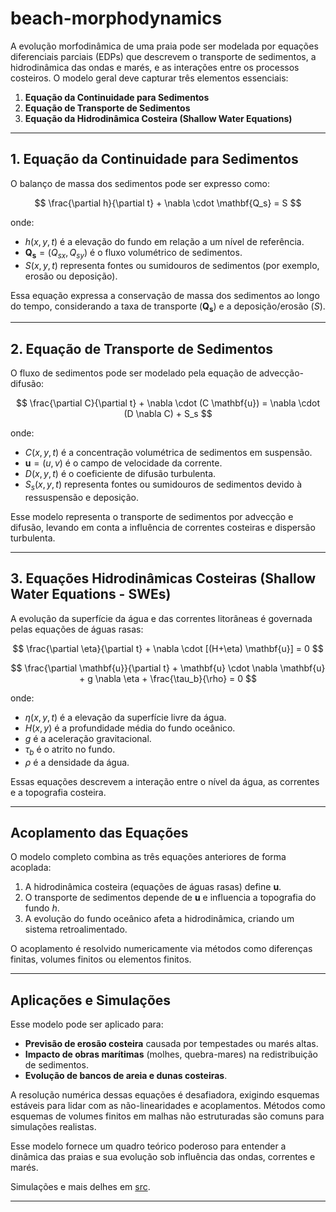 # beach-morphodynamics

A evolução morfodinâmica de uma praia pode ser modelada por equações diferenciais parciais (EDPs) que descrevem o transporte de sedimentos, a hidrodinâmica das ondas e marés, e as interações entre os processos costeiros. O modelo geral deve capturar três elementos essenciais:  

1. **Equação da Continuidade para Sedimentos**  
2. **Equação de Transporte de Sedimentos**  
3. **Equação da Hidrodinâmica Costeira (Shallow Water Equations)**  

---

## 1. Equação da Continuidade para Sedimentos
O balanço de massa dos sedimentos pode ser expresso como:  

$$
\frac{\partial h}{\partial t} + \nabla \cdot \mathbf{Q_s} = S
$$

onde:  
- $h(x,y,t)$ é a elevação do fundo em relação a um nível de referência.  
- $\mathbf{Q_s} = (Q_{sx}, Q_{sy})$ é o fluxo volumétrico de sedimentos.  
- $S(x,y,t)$ representa fontes ou sumidouros de sedimentos (por exemplo, erosão ou deposição).  

Essa equação expressa a conservação de massa dos sedimentos ao longo do tempo, considerando a taxa de transporte ($\mathbf{Q_s}$) e a deposição/erosão ($S$).  

---

## 2. Equação de Transporte de Sedimentos  
O fluxo de sedimentos pode ser modelado pela equação de advecção-difusão:

$$
\frac{\partial C}{\partial t} + \nabla \cdot (C \mathbf{u}) = \nabla \cdot (D \nabla C) + S_s
$$

onde:  
- $C(x,y,t)$ é a concentração volumétrica de sedimentos em suspensão.  
- $\mathbf{u} = (u,v)$ é o campo de velocidade da corrente.  
- $D(x,y,t)$ é o coeficiente de difusão turbulenta.  
- $S_s(x,y,t)$ representa fontes ou sumidouros de sedimentos devido à ressuspensão e deposição.  

Esse modelo representa o transporte de sedimentos por advecção e difusão, levando em conta a influência de correntes costeiras e dispersão turbulenta.  

---

## 3. Equações Hidrodinâmicas Costeiras (Shallow Water Equations - SWEs)
A evolução da superfície da água e das correntes litorâneas é governada pelas equações de águas rasas:

$$
\frac{\partial \eta}{\partial t} + \nabla \cdot [(H+\eta) \mathbf{u}] = 0
$$

$$
\frac{\partial \mathbf{u}}{\partial t} + \mathbf{u} \cdot \nabla \mathbf{u} + g \nabla \eta + \frac{\tau_b}{\rho} = 0
$$

onde:  
- $\eta(x,y,t)$ é a elevação da superfície livre da água.  
- $H(x,y)$ é a profundidade média do fundo oceânico.  
- $g$ é a aceleração gravitacional.  
- $\tau_b$ é o atrito no fundo.  
- $\rho$ é a densidade da água.  

Essas equações descrevem a interação entre o nível da água, as correntes e a topografia costeira.  

---

## Acoplamento das Equações
O modelo completo combina as três equações anteriores de forma acoplada:  
1. A hidrodinâmica costeira (equações de águas rasas) define $\mathbf{u}$.  
2. O transporte de sedimentos depende de $\mathbf{u}$ e influencia a topografia do fundo $h$.  
3. A evolução do fundo oceânico afeta a hidrodinâmica, criando um sistema retroalimentado.

O acoplamento é resolvido numericamente via métodos como diferenças finitas, volumes finitos ou elementos finitos.

---

## Aplicações e Simulações
Esse modelo pode ser aplicado para:
- **Previsão de erosão costeira** causada por tempestades ou marés altas.  
- **Impacto de obras marítimas** (molhes, quebra-mares) na redistribuição de sedimentos.  
- **Evolução de bancos de areia e dunas costeiras**.  

A resolução numérica dessas equações é desafiadora, exigindo esquemas estáveis para lidar com as não-linearidades e acoplamentos. Métodos como esquemas de volumes finitos em malhas não estruturadas são comuns para simulações realistas.  

Esse modelo fornece um quadro teórico poderoso para entender a dinâmica das praias e sua evolução sob influência das ondas, correntes e marés.

Simulações e mais delhes em [src](./src/).

---

